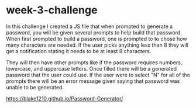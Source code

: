 # week-3-challenge

In this challenge I created a JS file that when prompted to generate a password, you will be given several prompts to help build that password. When first prompted to build a password, one is prompted to to chose how many characters are needed. If the user picks anything less than 8 they will get a notification stating it needs to be at least 8 characters.

They will then have other prompts like if the password requires numbers, lowercase, and uppercase letters. Once filled there will be a generated password that the user could use. If the user were to select "N" for all of the prompts there will be an error message given saying that password was unable to be generated.

https://blake1210.github.io/Password-Generator/ 